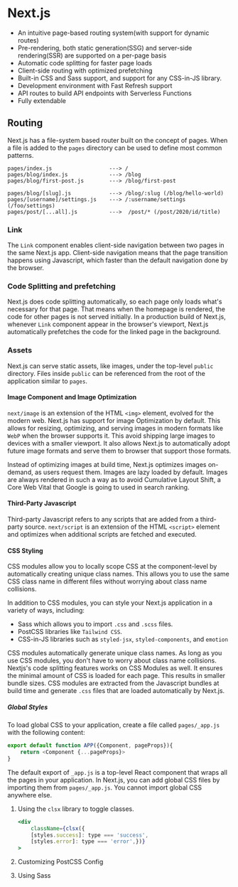 # Next.js

* An intuitive page-based routing system(with support for dynamic routes)
* Pre-rendering, both static generation(SSG) and server-side rendering(SSR) are
  supported on a per-page basis
* Automatic code splitting for faster page loads
* Client-side routing with optimized prefetching
* Built-in CSS and Sass support, and support for any CSS-in-JS library.
* Development environment with Fast Refresh support
* API routes to build API endpoints with Serverless Functions
* Fully extendable

## Routing

Next.js has a file-system based router built on the concept of pages.
When a file is added to the `pages` directory can be used to define most common
patterns.

```text
pages/index.js                  ---> /
pages/blog/index.js             ---> /blog
pages/blog/first-post.js        ---> /blog/first-post

pages/blog/[slug].js            ---> /blog/:slug (/blog/hello-world)
pages/[username]/settings.js    ---> /:username/settings (/foo/settings)
pages/post/[...all].js          --->  /post/* (/post/2020/id/title)
```

### Link

The `Link` component enables client-side navigation between two pages in the
same Next.js app. Client-side navigation means that the page transition happens
using Javascript, which faster than the default navigation done by the browser.

### Code Splitting and prefetching

Next.js does code splitting automatically, so each page only loads what's
necessary for that page. That means when the homepage is rendered, the code for
other pages is not served initially. In a production build of Next.js, whenever
`Link` component appear in the browser's viewport, Next.js automatically
prefetches the code for the linked page in the background.

### Assets

Next.js can serve static assets, like images, under the top-level `public`
directory. Files inside `public` can be referenced from the root of the
application similar to `pages`.

#### Image Component and Image Optimization

`next/image` is an extension of the HTML `<img>` element, evolved for the modern
web. Next.js has support for image Optimization by default. This allows for
resizing, optimizing, and serving images in modern formats like `WebP` when the
browser supports it. This avoid shipping large images to devices with a smaller
viewport. It also allows Next.js to automatically adopt future image formats and
serve them to browser that support those formats.

Instead of optimizing images at build time, Next.js optimizes images on-demand,
as users request them. Images are lazy loaded by default. Images are always
rendered in such a way as to avoid Cumulative Layout Shift, a Core Web Vital
that Google is going to used in search ranking.

#### Third-Party Javascript

Third-party Javascript refers to any scripts that are added from a third-party
source. `next/script` is an extension of the HTML `<script>` element and
optimizes when additional scripts are fetched and executed.

#### CSS Styling

CSS modules allow you to locally scope CSS at the component-level by
automatically creating unique class names. This allows you to use the same CSS
class name in different files without worrying about class name collisions.

In addition to CSS modules, you can style your Next.js application in a variety
of ways, including:

* Sass which allows you to import `.css` and `.scss` files.
* PostCSS libraries like `Tailwind CSS`.
* CSS-in-JS libraries such as `styled-jsx`, `styled-components`, and `emotion`

CSS modules automatically generate unique class names. As long as you use CSS
modules, you don't have to worry about class name collisions. Nextjs's code
splitting features works on CSS Modules as well. It ensures the minimal amount
of CSS is loaded for each page. This results in smaller bundle sizes. CSS
modules are extracted from the Javascript bundles at build time and generate
`.css` files that are loaded automatically by Next.js.

##### Global Styles

To load global CSS to your application, create a file called `pages/_app.js`
with the following content:

```js
export default function APP({Component, pageProps}){
    return <Component {...pageProps}>
}
```

The default export of `_app.js` is a top-level React component that wraps all
the pages in your application. In Next.js, you can add global CSS files by
importing them from `pages/_app.js`. You cannot import global CSS anywhere else.

1. Using the `clsx` library to toggle classes.

    ```jsx
    <div
        className={clsx({
        [styles.success]: type === 'success',
        [styles.error]: type === 'error',})}
    >
    ```

2. Customizing PostCSS Config
3. Using Sass

